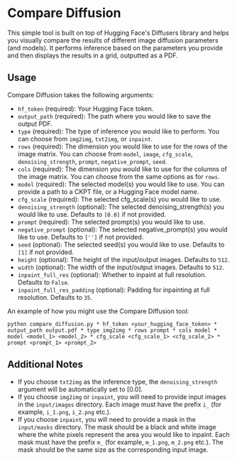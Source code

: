 # Compare Diffusion

This simple tool is built on top of Hugging Face's Diffusers library and helps you visually compare the results of 
different image diffusion parameters (and models). It performs inference based on the parameters you provide and then 
displays the results in a grid, outputted as a PDF.

## Usage

Compare Diffusion takes the following arguments:

* `hf_token` (required): Your Hugging Face token.
* `output_path` (required): The path where you would like to save the output PDF.
* `type` (required): The type of inference you would like to perform. You can choose from `img2img`, `txt2img`, or 
`inpaint`.
* `rows` (required): The dimension you would like to use for the rows of the image matrix. You can choose from `model`,
`image`, `cfg_scale`, `denoising_strength`, `prompt`, `negative_prompt`, `seed`.
* `cols` (required): The dimension you would like to use for the columns of the image matrix. You can choose from the 
same options as for `rows`.
* `model` (required): The selected model(s) you would like to use. You can provide a path to a CKPT file, or a Hugging 
Face model name.
* `cfg_scale` (required): The selected cfg_scale(s) you would like to use.
* `denoising_strength` (optional): The selected denoising_strength(s) you would like to use. Defaults to `[0.0]` if not 
provided.
* `prompt` (required): The selected prompt(s) you would like to use.
* `negative_prompt` (optional): The selected negative_prompt(s) you would like to use. Defaults to `['']` if not provided.
* `seed` (optional): The selected seed(s) you would like to use. Defaults to `[1]` if not provided.
* `height` (optional): The height of the input/output images. Defaults to `512`.
* `width` (optional): The width of the input/output images. Defaults to `512`.
* `inpaint_full_res` (optional): Whether to inpaint at full resolution. Defaults to `False`.
* `inpaint_full_res_padding` (optional): Padding for inpainting at full resolution. Defaults to `35`.

An example of how you might use the Compare Diffusion tool:

`python compare_diffusion.py * hf_token <your_hugging_face_token> * output_path output.pdf * type img2img * rows prompt * cols model * model <model_1> <model_2> * cfg_scale <cfg_scale_1> <cfg_scale_2> * prompt <prompt_1> <prompt_2>`

## Additional Notes
* If you choose `txt2img` as the inference type, the `denoising_strength` argument will be automatically set to [0.0].
* If you choose `img2img` or `inpaint`, you will need to provide input images in the `input/images` directory. Each image
must have the prefix `i_` (for example, `i_1.png`, `i_2.png` etc.).
* If you choose `inpaint`, you will need to provide a mask in the `input/masks` directory. The mask should be a black and
white image where the white pixels represent the area you would like to inpaint. Each mask must have the prefix `m_`
(for example, `m_1.png`, `m_2.png` etc.). The mask should be the same size as the corresponding input image.